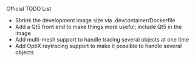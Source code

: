 Official TODO List

* Shrink the development image size via .devcontainer/Dockerfile
* Add a Qt5 front end to make things more useful; include Qt5 in the image
* Add multi-mesh support to handle tracing several objects at one time
* Add OptiX raytracing support to make it possible to handle several objects

